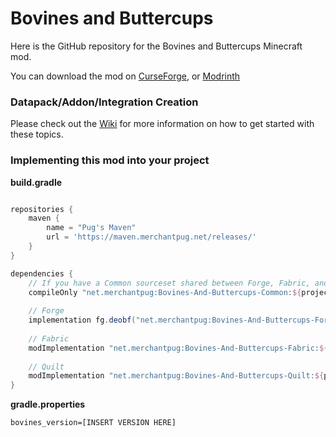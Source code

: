 # Bovines and Buttercups

Here is the GitHub repository for the Bovines and Buttercups Minecraft mod.

You can download the mod on [CurseForge](https://www.curseforge.com/minecraft/mc-mods/bovines-and-buttercups), or [Modrinth](https://modrinth.com/mod/bovines-and-buttercups)

### Datapack/Addon/Integration Creation
Please check out the [Wiki](https://github.com/MerchantPug/bovines-and-buttercups/wiki) for more information on how to get started with these topics.

### Implementing this mod into your project

**build.gradle**
```gradle

repositories {
    maven {
        name = "Pug's Maven"
        url = 'https://maven.merchantpug.net/releases/'
    }
}

dependencies {
    // If you have a Common sourceset shared between Forge, Fabric, and Quilt
    compileOnly "net.merchantpug:Bovines-And-Buttercups-Common:${project.bovines_version}"
    
    // Forge
    implementation fg.deobf("net.merchantpug:Bovines-And-Buttercups-Forge:${project.bovines_version}")
    
    // Fabric
    modImplementation "net.merchantpug:Bovines-And-Buttercups-Fabric:${project.bovines_version}"
    
    // Quilt
    modImplementation "net.merchantpug:Bovines-And-Buttercups-Quilt:${project.bovines_version}"
}
```

**gradle.properties**
```properties
bovines_version=[INSERT VERSION HERE]
```